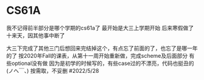 # CS61A

我不记得前半部分是哪个学期的cs61a了
最开始是大三上学期开始
后来寒假做了十来天，因其他事中断了

大三下完成了其他三门后想回来完结掉这个，有点忘了前面的了，也忘了是哪一年的了
按2020年Fall的课表，从第十一周开始重新做，完成scheme及后面部分
有些optional没有做
因为是初学的时候写的，有些case过的不漂亮，代码也挺丑的 (ノへ￣、)
按需取，不妥删
                                #2022/5/28
